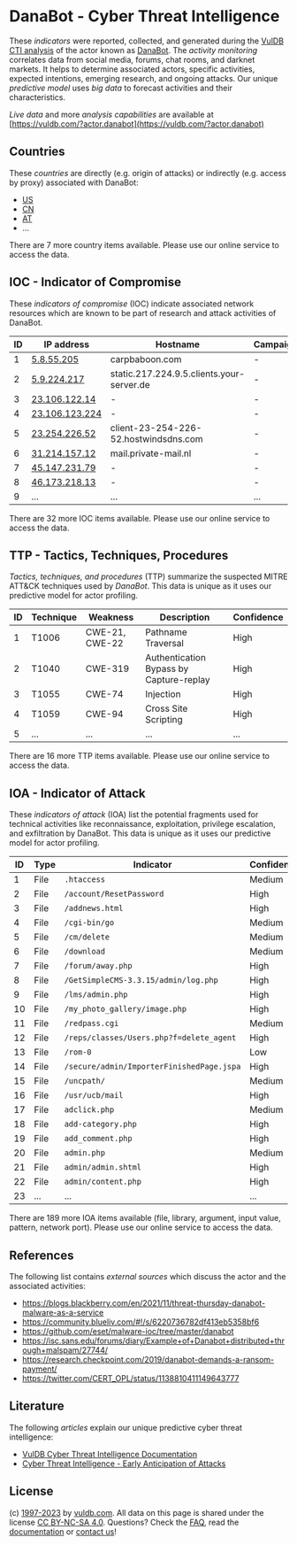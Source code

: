 # DanaBot - Cyber Threat Intelligence

These _indicators_ were reported, collected, and generated during the [VulDB CTI analysis](https://vuldb.com/?kb.cti) of the actor known as [DanaBot](https://vuldb.com/?actor.danabot). The _activity monitoring_ correlates data from social media, forums, chat rooms, and darknet markets. It helps to determine associated actors, specific activities, expected intentions, emerging research, and ongoing attacks. Our unique _predictive model_ uses _big data_ to forecast activities and their characteristics.

_Live data_ and more _analysis capabilities_ are available at [https://vuldb.com/?actor.danabot](https://vuldb.com/?actor.danabot)

## Countries

These _countries_ are directly (e.g. origin of attacks) or indirectly (e.g. access by proxy) associated with DanaBot:

* [US](https://vuldb.com/?country.us)
* [CN](https://vuldb.com/?country.cn)
* [AT](https://vuldb.com/?country.at)
* ...

There are 7 more country items available. Please use our online service to access the data.

## IOC - Indicator of Compromise

These _indicators of compromise_ (IOC) indicate associated network resources which are known to be part of research and attack activities of DanaBot.

ID | IP address | Hostname | Campaign | Confidence
-- | ---------- | -------- | -------- | ----------
1 | [5.8.55.205](https://vuldb.com/?ip.5.8.55.205) | carpbaboon.com | - | High
2 | [5.9.224.217](https://vuldb.com/?ip.5.9.224.217) | static.217.224.9.5.clients.your-server.de | - | High
3 | [23.106.122.14](https://vuldb.com/?ip.23.106.122.14) | - | - | High
4 | [23.106.123.224](https://vuldb.com/?ip.23.106.123.224) | - | - | High
5 | [23.254.226.52](https://vuldb.com/?ip.23.254.226.52) | client-23-254-226-52.hostwindsdns.com | - | High
6 | [31.214.157.12](https://vuldb.com/?ip.31.214.157.12) | mail.private-mail.nl | - | High
7 | [45.147.231.79](https://vuldb.com/?ip.45.147.231.79) | - | - | High
8 | [46.173.218.13](https://vuldb.com/?ip.46.173.218.13) | - | - | High
9 | ... | ... | ... | ...

There are 32 more IOC items available. Please use our online service to access the data.

## TTP - Tactics, Techniques, Procedures

_Tactics, techniques, and procedures_ (TTP) summarize the suspected MITRE ATT&CK techniques used by _DanaBot_. This data is unique as it uses our predictive model for actor profiling.

ID | Technique | Weakness | Description | Confidence
-- | --------- | -------- | ----------- | ----------
1 | T1006 | CWE-21, CWE-22 | Pathname Traversal | High
2 | T1040 | CWE-319 | Authentication Bypass by Capture-replay | High
3 | T1055 | CWE-74 | Injection | High
4 | T1059 | CWE-94 | Cross Site Scripting | High
5 | ... | ... | ... | ...

There are 16 more TTP items available. Please use our online service to access the data.

## IOA - Indicator of Attack

These _indicators of attack_ (IOA) list the potential fragments used for technical activities like reconnaissance, exploitation, privilege escalation, and exfiltration by DanaBot. This data is unique as it uses our predictive model for actor profiling.

ID | Type | Indicator | Confidence
-- | ---- | --------- | ----------
1 | File | `.htaccess` | Medium
2 | File | `/account/ResetPassword` | High
3 | File | `/addnews.html` | High
4 | File | `/cgi-bin/go` | Medium
5 | File | `/cm/delete` | Medium
6 | File | `/download` | Medium
7 | File | `/forum/away.php` | High
8 | File | `/GetSimpleCMS-3.3.15/admin/log.php` | High
9 | File | `/lms/admin.php` | High
10 | File | `/my_photo_gallery/image.php` | High
11 | File | `/redpass.cgi` | Medium
12 | File | `/reps/classes/Users.php?f=delete_agent` | High
13 | File | `/rom-0` | Low
14 | File | `/secure/admin/ImporterFinishedPage.jspa` | High
15 | File | `/uncpath/` | Medium
16 | File | `/usr/ucb/mail` | High
17 | File | `adclick.php` | Medium
18 | File | `add-category.php` | High
19 | File | `add_comment.php` | High
20 | File | `admin.php` | Medium
21 | File | `admin/admin.shtml` | High
22 | File | `admin/content.php` | High
23 | ... | ... | ...

There are 189 more IOA items available (file, library, argument, input value, pattern, network port). Please use our online service to access the data.

## References

The following list contains _external sources_ which discuss the actor and the associated activities:

* https://blogs.blackberry.com/en/2021/11/threat-thursday-danabot-malware-as-a-service
* https://community.blueliv.com/#!/s/6220736782df413eb5358bf6
* https://github.com/eset/malware-ioc/tree/master/danabot
* https://isc.sans.edu/forums/diary/Example+of+Danabot+distributed+through+malspam/27744/
* https://research.checkpoint.com/2019/danabot-demands-a-ransom-payment/
* https://twitter.com/CERT_OPL/status/1138810411149643777

## Literature

The following _articles_ explain our unique predictive cyber threat intelligence:

* [VulDB Cyber Threat Intelligence Documentation](https://vuldb.com/?kb.cti)
* [Cyber Threat Intelligence - Early Anticipation of Attacks](https://www.scip.ch/en/?labs.20201022)

## License

(c) [1997-2023](https://vuldb.com/?kb.changelog) by [vuldb.com](https://vuldb.com/?kb.about). All data on this page is shared under the license [CC BY-NC-SA 4.0](https://creativecommons.org/licenses/by-nc-sa/4.0/). Questions? Check the [FAQ](https://vuldb.com/?kb.faq), read the [documentation](https://vuldb.com/?kb) or [contact us](https://vuldb.com/?contact)!
